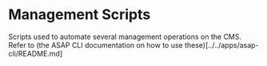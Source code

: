 # Management Scripts

Scripts used to automate several management operations on the CMS.
Refer to (the ASAP CLI documentation on how to use these)[../../apps/asap-cli/README.md]